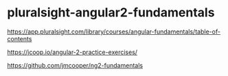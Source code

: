 # pluralsight-angular2-fundamentals
https://app.pluralsight.com/library/courses/angular-fundamentals/table-of-contents

https://jcoop.io/angular-2-practice-exercises/

https://github.com/jmcooper/ng2-fundamentals
